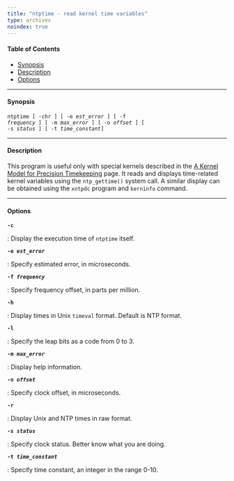 ```yaml
---
title: "ntptime - read kernel time variables"
type: archives
noindex: true
---
```


#### Table of Contents

*   [Synopsis](/documentation/3-5.93e/ntptime/#synopsis)
*   [Description](/documentation/3-5.93e/ntptime/#description)
*   [Options](/documentation/3-5.93e/ntptime/#options)

* * *

#### Synopsis

<code>ntptime [ -chr ] [ -e _est_error_ ] [ -f _frequency_ ] [ -m _max_error_ ] [ -o _offset_ ] [ -s _status_ ] [ -t _time_constant_]</code>

* * *

#### Description

This program is useful only with special kernels described in the [A Kernel Model for Precision Timekeeping](/documentation/3-5.93e/kern/) page. It reads and displays time-related kernel variables using the <code>ntp_gettime()</code> system call. A similar display can be obtained using the <code>xntpdc</code> program and <code>kerninfo</code> command.

* * *

#### Options

<code>**-c**</code>

: Display the execution time of <code>ntptime</code> itself.

<code>**-e _est_error_**</code>

: Specify estimated error, in microseconds.

<code>**-f _frequency_**</code>

: Specify frequency offset, in parts per million.

<code>**-h**</code>

: Display times in Unix <code>timeval</code> format. Default is NTP format. 

<code>**-l**</code>

: Specify the leap bits as a code from 0 to 3. 

<code>**-m _max_error_**</code>

: Display help information.

<code>**-o _offset_**</code>

: Specify clock offset, in microseconds.

<code>**-r**</code>

: Display Unix and NTP times in raw format.

<code>**-s _status_**</code>

: Specify clock status. Better know what you are doing.

<code>**-t _time_constant_**</code>

: Specify time constant, an integer in the range 0-10.